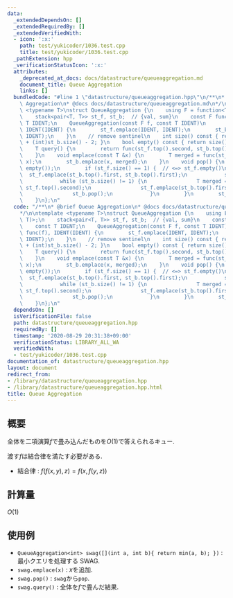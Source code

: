```yaml
---
data:
  _extendedDependsOn: []
  _extendedRequiredBy: []
  _extendedVerifiedWith:
  - icon: ':x:'
    path: test/yukicoder/1036.test.cpp
    title: test/yukicoder/1036.test.cpp
  _pathExtension: hpp
  _verificationStatusIcon: ':x:'
  attributes:
    _deprecated_at_docs: docs/datastructure/queueaggregation.md
    document_title: Queue Aggregation
    links: []
  bundledCode: "#line 1 \"datastructure/queueaggregation.hpp\"\n/**\n* @brief Queue\
    \ Aggregation\n* @docs docs/datastructure/queueaggregation.md\n*/\n\ntemplate\
    \ <typename T>\nstruct QueueAggregation {\n    using F = function<T(T, T)>;\n\
    \    stack<pair<T, T>> st_f, st_b;  // {val, sum}\n    const F func;\n    const\
    \ T IDENT;\n    QueueAggregation(const F f, const T IDENT)\n        : func(f),\
    \ IDENT(IDENT) {\n        st_f.emplace(IDENT, IDENT);\n        st_b.emplace(IDENT,\
    \ IDENT);\n    }\n    // remove sentinel\n    int size() const { return (int)st_f.size()\
    \ + (int)st_b.size() - 2; }\n    bool empty() const { return size() == 0; }\n\
    \    T query() {\n        return func(st_f.top().second, st_b.top().second);\n\
    \    }\n    void emplace(const T &x) {\n        T merged = func(st_b.top().second,\
    \ x);\n        st_b.emplace(x, merged);\n    }\n    void pop() {\n        assert(not\
    \ empty());\n        if (st_f.size() == 1) {  // <=> st_f.empty()\n          \
    \  st_f.emplace(st_b.top().first, st_b.top().first);\n            st_b.pop();\n\
    \            while (st_b.size() != 1) {\n                T merged = func(st_b.top().first,\
    \ st_f.top().second);\n                st_f.emplace(st_b.top().first, merged);\n\
    \                st_b.pop();\n            }\n        }\n        st_f.pop();\n\
    \    }\n};\n"
  code: "/**\n* @brief Queue Aggregation\n* @docs docs/datastructure/queueaggregation.md\n\
    */\n\ntemplate <typename T>\nstruct QueueAggregation {\n    using F = function<T(T,\
    \ T)>;\n    stack<pair<T, T>> st_f, st_b;  // {val, sum}\n    const F func;\n\
    \    const T IDENT;\n    QueueAggregation(const F f, const T IDENT)\n        :\
    \ func(f), IDENT(IDENT) {\n        st_f.emplace(IDENT, IDENT);\n        st_b.emplace(IDENT,\
    \ IDENT);\n    }\n    // remove sentinel\n    int size() const { return (int)st_f.size()\
    \ + (int)st_b.size() - 2; }\n    bool empty() const { return size() == 0; }\n\
    \    T query() {\n        return func(st_f.top().second, st_b.top().second);\n\
    \    }\n    void emplace(const T &x) {\n        T merged = func(st_b.top().second,\
    \ x);\n        st_b.emplace(x, merged);\n    }\n    void pop() {\n        assert(not\
    \ empty());\n        if (st_f.size() == 1) {  // <=> st_f.empty()\n          \
    \  st_f.emplace(st_b.top().first, st_b.top().first);\n            st_b.pop();\n\
    \            while (st_b.size() != 1) {\n                T merged = func(st_b.top().first,\
    \ st_f.top().second);\n                st_f.emplace(st_b.top().first, merged);\n\
    \                st_b.pop();\n            }\n        }\n        st_f.pop();\n\
    \    }\n};\n"
  dependsOn: []
  isVerificationFile: false
  path: datastructure/queueaggregation.hpp
  requiredBy: []
  timestamp: '2020-08-29 20:31:38+09:00'
  verificationStatus: LIBRARY_ALL_WA
  verifiedWith:
  - test/yukicoder/1036.test.cpp
documentation_of: datastructure/queueaggregation.hpp
layout: document
redirect_from:
- /library/datastructure/queueaggregation.hpp
- /library/datastructure/queueaggregation.hpp.html
title: Queue Aggregation
---
```

## 概要

全体を二項演算$f$で畳み込んだものを$O(1)$で答えられるキュー.

渡す$f$は結合律を満たす必要がある.

- 結合律 : $f(f(x, y), z) = f(x, f(y, z))$

## 計算量

$O(1)$

## 使用例

- `QueueAggregation<int> swag([](int a, int b){ return min(a, b); })` : 最小クエリを処理する SWAG.
- `swag.emplace(x)` : $x$を追加.
- `swag.pop()` : `swag`から`pop`.
- `swag.query()` : 全体を$f$で畳んだ結果.
